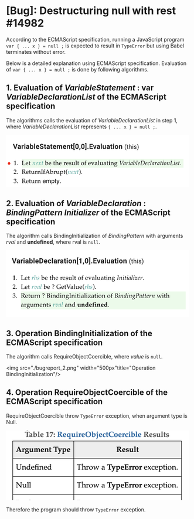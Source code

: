 [Bug]: Destructuring null with rest #14982
==========================================

According to the ECMAScript specification, running a JavaScript program `var { ... x } = null ;` is expected to result in `TypeError` but using Babel terminates without error.

Below is a detailed explanation using ECMAScript specification.
Evaluation of `var { ... x } = null ;` is done by following algorithms.

## 1. Evaluation of *VariableStatement* : **var** *VariableDeclarationList* of the ECMAScript specification

The algorithms calls the evaluation of *VariableDeclarationList* in step 1, where *VariableDeclarationList* represents `{ ... x } = null ;`.

<img src="./bugreport_0.png" width="500px" title="Evaluation of VariableStatements"/>

## 2. Evaluation of *VariableDeclaration* : *BindingPattern* *Initializer* of the ECMAScript specification

The algorithm calls BindingInitialization of *BindingPattern* with arguments *rval* and **undefined**, where rval is `null`.

<img src="./bugreport_1.png" width="500px" title="Evaluation of VariableDeclaration"/>

## 3. Operation BindingInitialization of the ECMAScript specification

The algorithm calls RequireObjectCoercible, where *value* is `null`.

<img src="./bugreport_2.png" width="500px"title="Operation BindingInitialization"/>

## 4. Operation RequireObjectCoercible of the ECMAScript specification

RequireObjectCoercible throw `TypeError` exception, when argument type is Null.

<img src="./bugreport_3.png" width="500px" title="Operation RequireObjectCoercible"/>

Therefore the program should throw `TypeError` exception.
